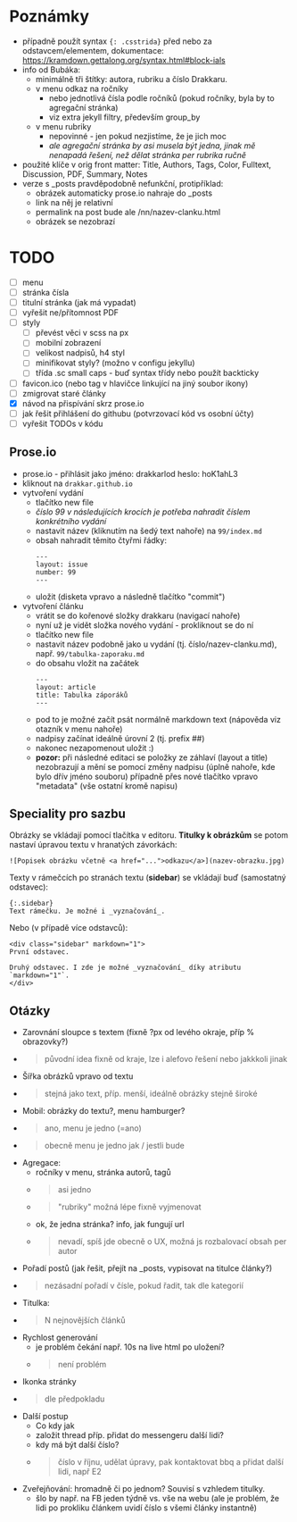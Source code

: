 
# Poznámky

- případně použít syntax `{: .csstrida}` před nebo za odstavcem/elementem, dokumentace: https://kramdown.gettalong.org/syntax.html#block-ials
- info od Bubáka:
    - minimálně tři štítky: autora, rubriku a číslo Drakkaru.
    - v menu odkaz na ročníky
        - nebo jednotlivá čísla podle ročníků (pokud ročníky, byla by to agregační stránka)
        - viz extra jekyll filtry, především group_by
    - v menu rubriky
        - nepovinné - jen pokud nezjistíme, že je jich moc
        - _ale agregační stránka by asi musela být jedna, jinak mě nenapadá řešení, než dělat stránka per rubrika ručně_
- použité klíče v orig front matter: Title, Authors, Tags, Color, Fulltext, Discussion, PDF, Summary, Notes
- verze s _posts pravděpodobně nefunkční, protipříklad:
    - obrázek automaticky prose.io nahraje do _posts
    - link na něj je relativní
    - permalink na post bude ale /nn/nazev-clanku.html
    - obrázek se nezobrazí

# TODO

- [ ] menu
- [ ] stránka čísla
- [ ] titulní stránka (jak má vypadat)
- [ ] vyřešit ne/přítomnost PDF
- [ ] styly
    - [ ] převést věci v scss na px
    - [ ] mobilní zobrazení
    - [ ] velikost nadpisů, h4 styl
    - [ ] minifikovat styly? (možno v configu jekyllu)
    - [ ] třída .sc small caps - buď syntax třídy nebo použít backticky
- [ ] favicon.ico (nebo tag v hlavičce linkující na jiný soubor ikony)
- [ ] zmigrovat staré články
- [x] návod na přispívání skrz prose.io
- [ ] jak řešit přihlášení do githubu (potvrzovací kód vs osobní účty)
- [ ] vyřešit TODOs v kódu

## Prose.io

- prose.io - přihlásit jako jméno: drakkarlod heslo: hoK1ahL3
- kliknout na `drakkar.github.io`
- vytvoření vydání
    - tlačítko new file
    - _číslo 99 v následujících krocích je potřeba nahradit číslem konkrétního vydání_
    - nastavit název (kliknutím na šedý text nahoře) na `99/index.md`
    - obsah nahradit těmito čtyřmi řádky:
        ```
        ---
        layout: issue
        number: 99
        ---
        ```
    - uložit (disketa vpravo a následně tlačítko "commit")
- vytvoření článku
    - vrátit se do kořenové složky drakkaru (navigací nahoře)
    - nyní už je vidět složka nového vydání - prokliknout se do ní
    - tlačítko new file
    - nastavit název podobně jako u vydání (tj. číslo/nazev-clanku.md), např. `99/tabulka-zaporaku.md`
    - do obsahu vložit na začátek
        ```
        ---
        layout: article
        title: Tabulka záporáků
        ---
        ```
    - pod to je možné začít psát normálně markdown text (nápověda viz otazník v menu nahoře)
    - nadpisy začínat ideálně úrovní 2 (tj. prefix ##)
    - nakonec nezapomenout uložit :)
    - __pozor:__ při následné editaci se položky ze záhlaví (layout a title) nezobrazují a mění se pomocí změny nadpisu (úplně nahoře, kde bylo dřív jméno souboru) případně přes nové tlačítko vpravo "metadata" (vše ostatní kromě napisu)

## Speciality pro sazbu

Obrázky se vkládají pomocí tlačítka v editoru. __Titulky k obrázkům__ se potom nastaví úpravou textu v hranatých závorkách:

    ![Popisek obrázku včetně <a href="...">odkazu</a>](nazev-obrazku.jpg)

Texty v rámečcích po stranách textu (__sidebar__) se vkládají buď (samostatný odstavec):

    {:.sidebar}
    Text rámečku. Je možné i _vyznačování_.

Nebo (v případě více odstavců):

    <div class="sidebar" markdown="1">
    První odstavec.

    Druhý odstavec. I zde je možné _vyznačování_ díky atributu `markdown="1"`.
    </div>

## Otázky

- Zarovnání sloupce s textem (fixně ?px od levého okraje, příp % obrazovky?)
- > původní idea fixně od kraje, lze i alefovo řešení nebo jakkkoli jinak
- Šířka obrázků vpravo od textu
- > stejná jako text, příp. menší, ideálně obrázky stejně široké
- Mobil: obrázky do textu?, menu hamburger?
- > ano, menu je jedno (=ano)
- > obecně menu je jedno jak / jestli bude
- Agregace:
    - ročníky v menu, stránka autorů, tagů
    - > asi jedno
    - > "rubriky" možná lépe fixně vyjmenovat
    - ok, že jedna stránka? info, jak fungují url
    - > nevadí, spíš jde obecně o UX, možná js rozbalovací obsah per autor
- Pořadí postů (jak řešit, přejít na _posts, vypisovat na titulce články?)
- > nezásadní pořadí v čísle, pokud řadit, tak dle kategorií
- Titulka:
- > N nejnovějších článků
- Rychlost generování
    - je problém čekání např. 10s na live html po uložení?
    - > není problém
- Ikonka stránky
- > dle předpokladu
- Další postup
    - Co kdy jak
    - založit thread příp. přidat do messengeru další lidi?
    - kdy má být další číslo?
    - > číslo v říjnu, udělat úpravy, pak kontaktovat bbq a přidat další lidi, např E2
- Zveřejňování: hromadně či po jednom? Souvisí s vzhledem titulky.
    - šlo by např. na FB jeden týdně vs. vše na webu (ale je problém, že lidi po prokliku článkem uvidí číslo s všemi články instantně)

